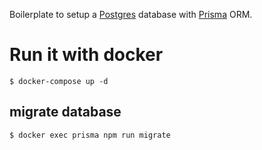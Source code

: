 Boilerplate to setup a [Postgres](https://www.postgresql.org/ "Postgres' Homepage") database with [Prisma](https://www.prisma.io/ "Prisma's Homepage") ORM.

# Run it with docker

```
$ docker-compose up -d
```

## migrate database

```
$ docker exec prisma npm run migrate

```
